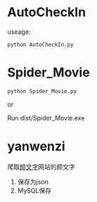 # AutoCheckIn
useage:
```console
python AutoCheckIn.py
```
# Spider_Movie
```console
python Spider_Movie.py
```
or  

Run dist/Spider_Movie.exe

# yanwenzi
爬取[颜文字](http://www.yanwenzi.com)网站的颜文字  

1. 保存为json
2. MySQL保存